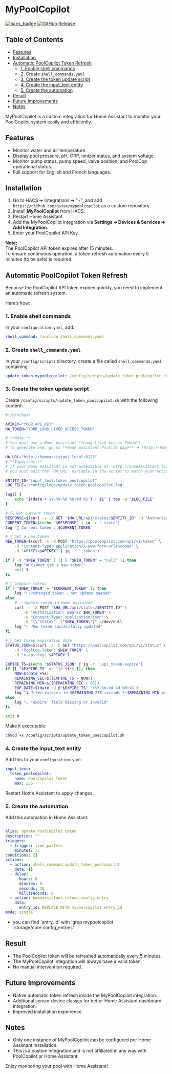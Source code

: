 # MyPoolCopilot

[![hacs_badge](https://img.shields.io/badge/HACS-Custom-orange.svg)](https://hacs.xyz/) [![GitHub Release](https://img.shields.io/github/v/release/gstax/mypoolcopilot)](https://github.com/gstax/mypoolcopilot/releases)

## Table of Contents

- [Features](#features)
- [Installation](#installation)
- [Automatic PoolCopilot Token Refresh](#automatic-poolcopilot-token-refresh)
  - [1. Enable shell commands](#1-enable-shell-commands)
  - [2. Create `shell_commands.yaml`](#2-create-shell_commandsyaml)
  - [3. Create the token update script](#3-create-the-token-update-script)
  - [4. Create the input_text entity](#4-create-the-input_text-entity)
  - [5. Create the automation](#5-create-the-automation)
- [Result](#result)
- [Future Improvements](#future-improvements)
- [Notes](#notes)


MyPoolCopilot is a custom integration for Home Assistant to monitor your PoolCopilot system easily and efficiently.

## Features

- Monitor water and air temperature.
- Display pool pressure, pH, ORP, ionizer status, and system voltage.
- Monitor pump status, pump speed, valve position, and PoolCop operational status.
- Full support for English and French languages.

## Installation

1. Go to HACS ➔ Integrations ➔ "+", and add `https://github.com/gstax/mypoolcopilot` as a custom repository.
2. Install **MyPoolCopilot** from HACS.
3. Restart Home Assistant.
4. Add the MyPoolCopilot integration via **Settings ➔ Devices & Services ➔ Add Integration**.
5. Enter your PoolCopilot API Key.

**Note:**  
The PoolCopilot API token expires after 15 minutes.  
To ensure continuous operation, a token refresh automation every 5 minutes (to be safe) is required.
##  Automatic PoolCopilot Token Refresh

Because the PoolCopilot API token expires quickly, you need to implement an automatic refresh system.

Here’s how:

### 1. Enable shell commands

In your `configuration.yaml`, add:

```yaml
shell_command: !include shell_commands.yaml
```

### 2. Create `shell_commands.yaml`

In your `/config/scripts` directory, create a file called `shell_commands.yaml` containing:

```yaml
update_token_mypoolcopilot: /config/scripts/update_token_poolcopilot.sh
```

### 3. Create the token update script

Create `/config/scripts/update_token_poolcopilot.sh` with the following content:

```bash
#!/bin/bash

APIKEY="YOUR_API_KEY"
HA_TOKEN="YOUR_LONG_LIVED_ACCESS_TOKEN"

# **Note:**  
# You must use a Home Assistant **Long-Lived Access Token**.  
# To generate one, go to **Home Assistant Profile page** ➔ [http://homeassistant.local:8123/profile](http://homeassistant.local:8123/profile) ➔ scroll down to "Long-Lived Access Tokens" ➔ click "Create Token".

HA_URL="http://homeassistant.local:8123"
# **Important:**  
# If your Home Assistant is not accessible at `http://homeassistant.local:8123`,  
# you must edit the `HA_URL` variable in the script to match your actual URL or IP address.

ENTITY_ID="input_text.token_poolcopilot"
LOG_FILE="/config/logs/update_token_poolcopilot.log"

log() {
    echo "$(date +'%Y-%m-%d %H:%M:%S') - $1" | tee -a "$LOG_FILE"
}

# 🔍 Get current token
RESPONSE=$(curl -s -X GET "$HA_URL/api/states/$ENTITY_ID" -H "Authorization: Bearer $HA_TOKEN")
CURRENT_TOKEN=$(echo "$RESPONSE" | jq -r '.state')
log "🔐 Current token : $CURRENT_TOKEN"

# 🎯 Get a new token
NEW_TOKEN=$(curl -s -X POST "https://poolcopilot.com/api/v1/token" \
    -H "Content-Type: application/x-www-form-urlencoded" \
    -d "APIKEY=$APIKEY" | jq -r '.token')

if [ -z "$NEW_TOKEN" ] || [ "$NEW_TOKEN" = "null" ]; then
    log "❌ Cannot get a new token"
    exit 1
fi

# 🔁 Compare tokens
if [ "$NEW_TOKEN" = "$CURRENT_TOKEN" ]; then
    log "ℹ Unchanged token - not update needed"
else
    # ✅ Update token in Home Assistant
    curl -s -X POST "$HA_URL/api/states/$ENTITY_ID" \
        -H "Authorization: Bearer $HA_TOKEN" \
        -H "Content-Type: application/json" \
        -d "{\"state\": \"$NEW_TOKEN\"}" >/dev/null
    log "✅ New token successfully updated"
fi

# 🧾 Get token expiration date
STATUS_JSON=$(curl -s -X GET "https://poolcopilot.com/api/v1/status" \
    -H "PoolCop-Token: $NEW_TOKEN" \
    -H "x-api-key: $APIKEY")

EXPIRE_TS=$(echo "$STATUS_JSON" | jq -r '.api_token.expire')
if [[ "$EXPIRE_TS" =~ ^[0-9]+$ ]]; then
    NOW=$(date +%s)
    REMAINING_SEC=$((EXPIRE_TS - NOW))
    REMAINING_MIN=$((REMAINING_SEC / 60))
    EXP_DATE=$(date -d @"$EXPIRE_TS" '+%Y-%m-%d %H:%M:%S')
    log "⏳ Token expires in $REMAINING_SEC seconds (~$REMAINING_MIN min) at $EXP_DATE"
else
    log "⚠ 'expire' field missing or invalid"
fi

exit 0

```

Make it executable:

```bash
chmod +x /config/scripts/update_token_poolcopilot.sh
```

### 4. Create the input_text entity

Add this to your `configuration.yaml`:

```yaml
input_text:
  token_poolcopilot:
    name: PoolCopilot Token
    max: 255
```

Restart Home Assistant to apply changes.

### 5. Create the automation

Add this automation in Home Assistant:

```yaml

alias: Update PoolCopilot token
description: ""
triggers:
  - trigger: time_pattern
    minutes: /5
conditions: []
actions:
  - action: shell_command.update_token_poolcopilot
    data: {}
  - delay:
      hours: 0
      minutes: 0
      seconds: 20
      milliseconds: 0
  - action: homeassistant.reload_config_entry
    data:
      entry_id: REPLACE WITH mypoolcopilot entry_id
mode: single
```

- you can find 'entry_id' with 'grep mypoolcopilot .storage/core.config_entries'


## Result

- The PoolCopilot token will be refreshed automatically every 5 minutes.
- The MyPoolCopilot integration will always have a valid token.
- No manual intervention required.

## Future Improvements

- Native automatic token refresh inside the MyPoolCopilot integration.
- Additional sensor device classes for better Home Assistant dashboard integration.
- Improved installation experience.

## Notes

- Only one instance of MyPoolCopilot can be configured per Home Assistant installation.
- This is a custom integration and is not affiliated in any way with PoolCopilot or Home Assistant.

Enjoy monitoring your pool with Home Assistant!


